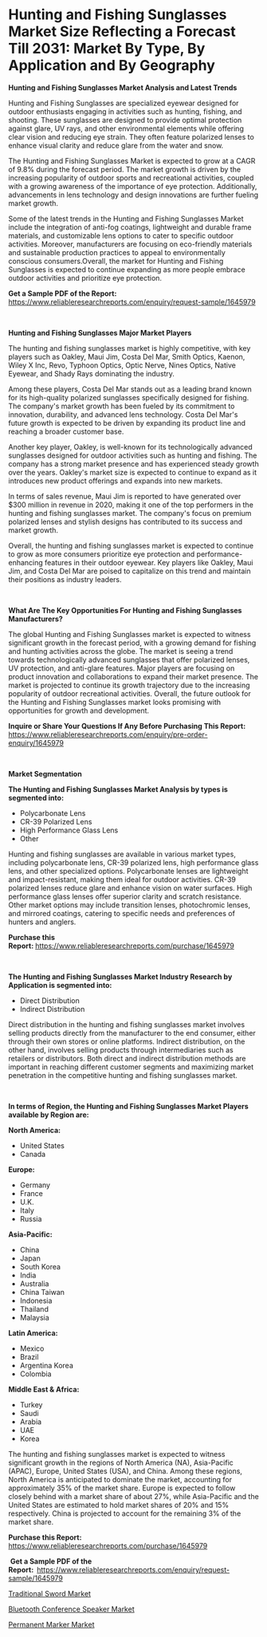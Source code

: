 <p><h1>Hunting and Fishing Sunglasses Market Size Reflecting a Forecast Till 2031: Market By Type, By Application and By Geography</h1></p><p><strong>Hunting and Fishing Sunglasses Market Analysis and Latest Trends</strong></p>
<p><p>Hunting and Fishing Sunglasses are specialized eyewear designed for outdoor enthusiasts engaging in activities such as hunting, fishing, and shooting. These sunglasses are designed to provide optimal protection against glare, UV rays, and other environmental elements while offering clear vision and reducing eye strain. They often feature polarized lenses to enhance visual clarity and reduce glare from the water and snow.</p><p>The Hunting and Fishing Sunglasses Market is expected to grow at a CAGR of 9.8% during the forecast period. The market growth is driven by the increasing popularity of outdoor sports and recreational activities, coupled with a growing awareness of the importance of eye protection. Additionally, advancements in lens technology and design innovations are further fueling market growth.</p><p>Some of the latest trends in the Hunting and Fishing Sunglasses Market include the integration of anti-fog coatings, lightweight and durable frame materials, and customizable lens options to cater to specific outdoor activities. Moreover, manufacturers are focusing on eco-friendly materials and sustainable production practices to appeal to environmentally conscious consumers.Overall, the market for Hunting and Fishing Sunglasses is expected to continue expanding as more people embrace outdoor activities and prioritize eye protection.</p></p>
<p><strong>Get a Sample PDF of the Report:&nbsp;</strong> <a href="https://www.reliableresearchreports.com/enquiry/request-sample/1645979">https://www.reliableresearchreports.com/enquiry/request-sample/1645979</a></p>
<p>&nbsp;</p>
<p><strong>Hunting and Fishing Sunglasses Major Market Players</strong></p>
<p><p>The hunting and fishing sunglasses market is highly competitive, with key players such as Oakley, Maui Jim, Costa Del Mar, Smith Optics, Kaenon, Wiley X Inc, Revo, Typhoon Optics, Optic Nerve, Nines Optics, Native Eyewear, and Shady Rays dominating the industry.</p><p>Among these players, Costa Del Mar stands out as a leading brand known for its high-quality polarized sunglasses specifically designed for fishing. The company's market growth has been fueled by its commitment to innovation, durability, and advanced lens technology. Costa Del Mar's future growth is expected to be driven by expanding its product line and reaching a broader customer base.</p><p>Another key player, Oakley, is well-known for its technologically advanced sunglasses designed for outdoor activities such as hunting and fishing. The company has a strong market presence and has experienced steady growth over the years. Oakley's market size is expected to continue to expand as it introduces new product offerings and expands into new markets.</p><p>In terms of sales revenue, Maui Jim is reported to have generated over $300 million in revenue in 2020, making it one of the top performers in the hunting and fishing sunglasses market. The company's focus on premium polarized lenses and stylish designs has contributed to its success and market growth.</p><p>Overall, the hunting and fishing sunglasses market is expected to continue to grow as more consumers prioritize eye protection and performance-enhancing features in their outdoor eyewear. Key players like Oakley, Maui Jim, and Costa Del Mar are poised to capitalize on this trend and maintain their positions as industry leaders.</p></p>
<p>&nbsp;</p>
<p><strong>What Are The Key Opportunities For Hunting and Fishing Sunglasses Manufacturers?</strong></p>
<p><p>The global Hunting and Fishing Sunglasses market is expected to witness significant growth in the forecast period, with a growing demand for fishing and hunting activities across the globe. The market is seeing a trend towards technologically advanced sunglasses that offer polarized lenses, UV protection, and anti-glare features. Major players are focusing on product innovation and collaborations to expand their market presence. The market is projected to continue its growth trajectory due to the increasing popularity of outdoor recreational activities. Overall, the future outlook for the Hunting and Fishing Sunglasses market looks promising with opportunities for growth and development.</p></p>
<p><strong>Inquire or Share Your Questions If Any Before Purchasing This Report:</strong> <a href="https://www.reliableresearchreports.com/enquiry/pre-order-enquiry/1645979">https://www.reliableresearchreports.com/enquiry/pre-order-enquiry/1645979</a></p>
<p>&nbsp;</p>
<p><strong>Market Segmentation</strong></p>
<p><strong>The Hunting and Fishing Sunglasses Market Analysis by types is segmented into:</strong></p>
<p><ul><li>Polycarbonate Lens</li><li>CR-39 Polarized Lens</li><li>High Performance Glass Lens</li><li>Other</li></ul></p>
<p><p>Hunting and fishing sunglasses are available in various market types, including polycarbonate lens, CR-39 polarized lens, high performance glass lens, and other specialized options. Polycarbonate lenses are lightweight and impact-resistant, making them ideal for outdoor activities. CR-39 polarized lenses reduce glare and enhance vision on water surfaces. High performance glass lenses offer superior clarity and scratch resistance. Other market options may include transition lenses, photochromic lenses, and mirrored coatings, catering to specific needs and preferences of hunters and anglers.</p></p>
<p><strong>Purchase this Report:&nbsp;</strong><a href="https://www.reliableresearchreports.com/purchase/1645979">https://www.reliableresearchreports.com/purchase/1645979</a></p>
<p>&nbsp;</p>
<p><strong>The Hunting and Fishing Sunglasses Market Industry Research by Application is segmented into:</strong></p>
<p><ul><li>Direct Distribution</li><li>Indirect Distribution</li></ul></p>
<p><p>Direct distribution in the hunting and fishing sunglasses market involves selling products directly from the manufacturer to the end consumer, either through their own stores or online platforms. Indirect distribution, on the other hand, involves selling products through intermediaries such as retailers or distributors. Both direct and indirect distribution methods are important in reaching different customer segments and maximizing market penetration in the competitive hunting and fishing sunglasses market.</p></p>
<p>&nbsp;</p>
<p><strong>In terms of Region, the Hunting and Fishing Sunglasses Market Players available by Region are:</strong></p>
<p>
    <p> <strong> North America: </strong>
        <ul>
            <li>United States</li>
            <li>Canada</li>
        </ul>
        </p> 
    <p> <strong> Europe: </strong>
        <ul>
            <li>Germany</li>
            <li>France</li>
            <li>U.K.</li>
            <li>Italy</li>
            <li>Russia</li>
        </ul>
        </p> 
    <p> <strong> Asia-Pacific: </strong>
        <ul>
            <li>China</li>
            <li>Japan</li>
            <li>South Korea</li>
            <li>India</li>
            <li>Australia</li>
            <li>China Taiwan</li>
            <li>Indonesia</li>
            <li>Thailand</li>
            <li>Malaysia</li>
        </ul>
        </p> 
    <p> <strong> Latin America: </strong>
        <ul>
            <li>Mexico</li>
            <li>Brazil</li>
            <li>Argentina Korea</li>
            <li>Colombia</li>
        </ul>
        </p> 
    <p> <strong> Middle East & Africa: </strong>
        <ul>
            <li>Turkey</li>
            <li>Saudi</li>
            <li>Arabia</li>
            <li>UAE</li>
            <li>Korea</li>
        </ul>
    </p>
    </p>
<p><p>The hunting and fishing sunglasses market is expected to witness significant growth in the regions of North America (NA), Asia-Pacific (APAC), Europe, United States (USA), and China. Among these regions, North America is anticipated to dominate the market, accounting for approximately 35% of the market share. Europe is expected to follow closely behind with a market share of about 27%, while Asia-Pacific and the United States are estimated to hold market shares of 20% and 15% respectively. China is projected to account for the remaining 3% of the market share.</p></p>
<p><strong>Purchase this Report: </strong><a href="https://www.reliableresearchreports.com/purchase/1645979">https://www.reliableresearchreports.com/purchase/1645979</a></p>
<p>&nbsp;<strong>Get a Sample PDF of the Report:&nbsp;&nbsp;</strong><a href="https://www.reliableresearchreports.com/enquiry/request-sample/1645979">https://www.reliableresearchreports.com/enquiry/request-sample/1645979</a></p>
<p><strong></strong></p>
<p><p><a href="https://github.com/angelajermaine/Market-Research-Report-List-2/blob/main/traditional-sword-market.md">Traditional Sword Market</a></p><p><a href="https://github.com/beatblasta/Market-Research-Report-List-2/blob/main/bluetooth-conference-speaker-market.md">Bluetooth Conference Speaker Market</a></p><p><a href="https://github.com/shotows/Market-Research-Report-List-1/blob/main/permanent-marker-market.md">Permanent Marker Market</a></p></p>